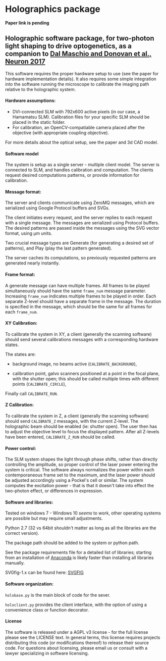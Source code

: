 # Holographics package

**Paper link is pending**

## Holographic software package, for two-photon light shaping to drive optogenetics, as a companion to [Dal Maschio and Donovan et al., Neuron 2017](http://www.cell.com/neuron/fulltext/S0896-6273(17)30362-8)

This software requires the proper hardware setup to use (see the paper for hardware implementation details).
It also requires some simple integration into the software running the microscope to calibrate the imaging path relative to the holographic system.
  
#### Hardware assumptions:
* DVI-connected SLM with 792x600 active pixels (in our case, a Hamamatsu SLM). Calibration files for your specific SLM should be placed in the static folder.
* For calibration, an OpenCV-compatiable camera placed after the objective (with appropriate coupling objective).

For more details about the optical setup, see the paper and 3d CAD model.
   
#### Software model
The system is setup as a single server - multiple client model.  The server is connected to SLM, and handles calibration and computation. The clients request desired computations patterns, or provide information for calibration.
   
#### Message format:
The server and clients communicate using ZeroMQ messages, which are serialized using Google Protocol buffers and SVGs.

The client initiates every request, and the server replies to each request with a single message.
The messages are serialized using Protocol buffers.  The desired patterns are passed inside the messages using the SVG vector format, using μm units.

Two crucial message types are Generate (for generating a desired set of patterns), and Play (play the last pattern generated).

The server caches its computations, so previously requested patterns are generated nearly instantly.
   
#### Frame format:
A generate message can have multiple frames.  All frames to be played simultaneously should have the same `frame_num` message parameter.
Increasing `frame_num` indicates multiple frames to be played in order.
Each separate Z-level should have a separate frame in the message. The duration is specified in the message, which should be the same for all frames for each `frame_num`.
   
#### XY Calibration:
To calibrate the system in XY, a client (generally the scanning software) should send several calibrations messages with a corresponding hardware states.

The states are:

* background image, no beams active (`CALIBRATE_BACKGROUND`),

* calibration point, galvo scanners positioned at a point in the focal plane, with the shutter open; this should be called multiple times with different points (`CALIBRATE_CIRCLE`),

Finally call `CALIBRATE_RUN`.

#### Z Calibration:
To calibrate the system in Z, a client (generally the scanning software) should send `CALIBRATE_Z` messages, with the current Z-level. The holographic beam should be enabled (ie: shutter open). The user then has to adjust the objective level to focus the displayed pattern. After all Z-levels have been entered, `CALIBRATE_Z_RUN` should be called.

#### Power control:
The SLM system shapes the light through phase shifts, rather than directly controlling the amplitude, so proper control of the laser power entering the system is critical.  The software always normalizes the power within each contemporaneous frame set to the maximum, and the laser power should be adjusted accordingly using a Pockel's cell or similar. The system computes the excitation power - that is that it doesn't take into effect the two-photon effect, or differences in expression. 

#### Software and libraries:
Tested on windows 7 - Windows 10 *seems* to work, other operating systems are possible but may require small adjustments.

Python 2.7 (32 vs 64bit shouldn't matter as long as all the libraries are the correct version).

The package path should be added to the system or python path. 

See the package requirements file for a detailed list of libraries; starting from an installation of [Anaconda](https://www.continuum.io/downloads) is likely faster than installing all libraries manually.

SVGfig-1.x can be found here: [SVGFIG](https://github.com/jpivarski/svgfig/tree/master/svgfig-1.x)
    
#### Software organization:
`holobase.py` is the main block of code for the sever.

`holoclient.py` provides the client interface, with the option of using a convenience class or function decorator.
    
#### License
The software is released under a AGPL v3 license - for the full license please see the LICENSE text. 
In general terms, this license requires projects distributing this code (or modifications thereof) to release their source code.
For questions about licensing, please email us or consult with a lawyer specializing in software licensing. 
    
   
    
    
